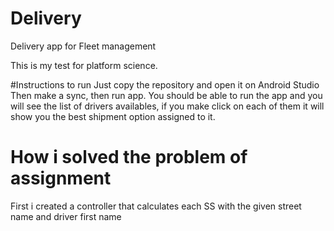 # Delivery
Delivery app for Fleet management


This is my test for platform science.

#Instructions to run
Just copy the repository and open it on Android Studio
Then make a sync, then run app. 
You should be able to run the app and you will see the list of drivers availables, if you make click on each of them
it will show you the best shipment option assigned to it.

# How i solved the problem of assignment

  First i created a controller that calculates each SS with the given street name and driver first name

  
 
